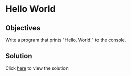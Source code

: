 # Hello World

## Objectives

Write a program that prints "Hello, World!" to the console.
## Solution

Click [here](main.go) to view the solution